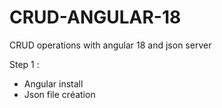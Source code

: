 # CRUD-ANGULAR-18
CRUD operations with angular 18 and json server

Step 1 :

- Angular install
- Json file création


